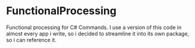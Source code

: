 # FunctionalProcessing
Functional processing for C# Commands. I use a version of this code in almost every app i write, so i decided to streamline it into its own package, so i can reference it.
